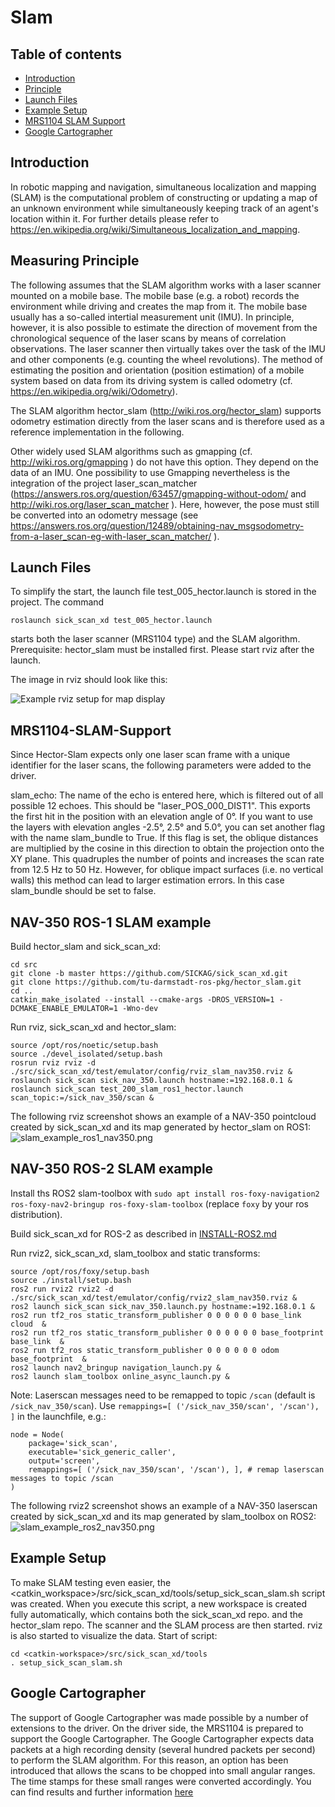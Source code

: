# Slam

## Table of contents

- [Introduction](#introduction)
- [Principle](#measuring-principle)
- [Launch Files](#launch-files)
- [Example Setup](#example-setup)
- [MRS1104 SLAM Support](#MRS1104-SLAM-Support)
- [Google Cartographer](#google-cartographer)

## Introduction

In robotic mapping and navigation, simultaneous localization and mapping (SLAM) is the computational problem of constructing 
or updating a map of an unknown environment while simultaneously keeping track of an agent's location within it. 
For further details please refer to https://en.wikipedia.org/wiki/Simultaneous_localization_and_mapping.

## Measuring Principle

The following assumes that the SLAM algorithm works with a laser scanner mounted on a mobile base. The mobile base (e.g. a robot) records the environment while driving and creates the map from it. The mobile base usually has a so-called intertial measurement unit (IMU). In principle, however, it is also possible to estimate the direction of movement from the chronological sequence of the laser scans by means of correlation observations.
The laser scanner then virtually takes over the task of the IMU and other components (e.g. counting the wheel revolutions). The method of estimating the position and orientation (position estimation) of a mobile system based on data from its driving system is called odometry (cf. https://en.wikipedia.org/wiki/Odometry).

The SLAM algorithm hector_slam (http://wiki.ros.org/hector_slam) supports odometry estimation directly from the laser scans and is therefore used as a reference implementation in the following.

Other widely used SLAM algorithms such as gmapping (cf. http://wiki.ros.org/gmapping ) do not have this option. They depend on the data of an IMU. One possibility to use Gmapping nevertheless is the integration of the project laser_scan_matcher (https://answers.ros.org/question/63457/gmapping-without-odom/ and http://wiki.ros.org/laser_scan_matcher ).  Here, however, the pose must still be converted into an odometry message (see https://answers.ros.org/question/12489/obtaining-nav_msgsodometry-from-a-laser_scan-eg-with-laser_scan_matcher/ ).

## Launch Files

To simplify the start, the launch file test_005_hector.launch is stored in the project. The command
```
roslaunch sick_scan_xd test_005_hector.launch 
```
starts both the laser scanner (MRS1104 type) and the SLAM algorithm. Prerequisite: hector_slam must be installed first.
Please start rviz after the launch.

The image in rviz should look like this:

 ![Example rviz setup for map display](slam_006.PNG)

## MRS1104-SLAM-Support

Since Hector-Slam expects only one laser scan frame with a unique identifier for the laser scans, the following parameters were added to the driver.

slam_echo: The name of the echo is entered here, which is filtered out of all possible 12 echoes. This should be "laser_POS_000_DIST1". This exports the first hit in the position with an elevation angle of 0°. If you want to use the layers with elevation angles -2.5°, 2.5° and 5.0°, you can set another flag with the name slam_bundle to True. If this flag is set, the oblique distances are multiplied by the cosine in this direction to obtain the projection onto the XY plane. This quadruples the number of points and increases the scan rate from 12.5 Hz to 50 Hz. However, for oblique impact surfaces (i.e. no vertical walls) this method can lead to larger estimation errors. In this case slam_bundle should be set to false.

## NAV-350 ROS-1 SLAM example

Build hector_slam and sick_scan_xd:
```
cd src
git clone -b master https://github.com/SICKAG/sick_scan_xd.git
git clone https://github.com/tu-darmstadt-ros-pkg/hector_slam.git
cd ..
catkin_make_isolated --install --cmake-args -DROS_VERSION=1 -DCMAKE_ENABLE_EMULATOR=1 -Wno-dev
```

Run rviz, sick_scan_xd and hector_slam:
```
source /opt/ros/noetic/setup.bash
source ./devel_isolated/setup.bash
rosrun rviz rviz -d ./src/sick_scan_xd/test/emulator/config/rviz_slam_nav350.rviz &
roslaunch sick_scan sick_nav_350.launch hostname:=192.168.0.1 &
roslaunch sick_scan test_200_slam_ros1_hector.launch scan_topic:=/sick_nav_350/scan &
```

The following rviz screenshot shows an example of a NAV-350 pointcloud created by sick_scan_xd and its map generated by hector_slam on ROS1:
 ![slam_example_ros1_nav350.png](screenshots/slam_example_ros1_nav350.png)


## NAV-350 ROS-2 SLAM example

Install ths ROS2 slam-toolbox with `sudo apt install ros-foxy-navigation2 ros-foxy-nav2-bringup ros-foxy-slam-toolbox` (replace `foxy` by your ros distribution).

Build sick_scan_xd for ROS-2 as described in [INSTALL-ROS2.md](../INSTALL-ROS2.md)

Run rviz2, sick_scan_xd, slam_toolbox and static transforms:
```
source /opt/ros/foxy/setup.bash
source ./install/setup.bash
ros2 run rviz2 rviz2 -d ./src/sick_scan_xd/test/emulator/config/rviz2_slam_nav350.rviz &
ros2 launch sick_scan sick_nav_350.launch.py hostname:=192.168.0.1 &
ros2 run tf2_ros static_transform_publisher 0 0 0 0 0 0 base_link cloud  &
ros2 run tf2_ros static_transform_publisher 0 0 0 0 0 0 base_footprint base_link  &
ros2 run tf2_ros static_transform_publisher 0 0 0 0 0 0 odom base_footprint  &
ros2 launch nav2_bringup navigation_launch.py &
ros2 launch slam_toolbox online_async_launch.py &
```

Note: Laserscan messages need to be remapped to topic `/scan` (default is `/sick_nav_350/scan`). Use `remappings=[ ('/sick_nav_350/scan', '/scan'), ]` in the launchfile, e.g.:
```
node = Node(
    package='sick_scan',
    executable='sick_generic_caller',
    output='screen',
    remappings=[ ('/sick_nav_350/scan', '/scan'), ], # remap laserscan messages to topic /scan
)
```

The following rviz2 screenshot shows an example of a NAV-350 laserscan created by sick_scan_xd and its map generated by slam_toolbox on ROS2:
 ![slam_example_ros2_nav350.png](screenshots/slam_example_ros2_nav350.png)

## Example Setup

To make SLAM testing even easier, the <catkin_workspace>/src/sick_scan_xd/tools/setup_sick_scan_slam.sh script was created. When you execute this script, a new workspace is created fully automatically, which contains both the sick_scan_xd repo. and the hector_slam repo. The scanner and the SLAM process are then started. rviz is also started to visualize the data.
Start of script:
```
cd <catkin-workspace>/src/sick_scan_xd/tools
. setup_sick_scan_slam.sh 
```

## Google Cartographer


The support of Google Cartographer was made possible by a number of extensions to the driver. On the driver side, the MRS1104 is prepared to support the Google Cartographer. The Google Cartographer expects data packets at a high recording density (several hundred packets per second) to perform the SLAM algorithm. For this reason, an option has been introduced that allows the scans to be chopped into small angular ranges. The time stamps for these small ranges were converted accordingly. You can find results and further information [here](./google_cartographer.md)









